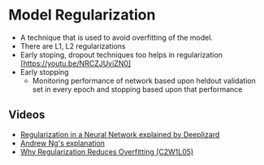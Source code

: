 
# Model Regularization
  - A technique that is used to avoid overfitting of the model.
  - There are L1, L2 regularizations
  - Early stoping, dropout techniques too helps in regularization [https://youtu.be/NRCZJUviZN0]
  - Early stopping
    + Monitoring performance of network based upon heldout validation set in every epoch and stopping based upon that performance

## Videos
 - [Regularization in a Neural Network explained by Deeplizard](https://www.youtube.com/watch?v=iuJgyiS7BKM)
 - [Andrew Ng's explanation](https://www.youtube.com/watch?v=6g0t3Phly2M)
 - [Why Regularization Reduces Overfitting (C2W1L05)](https://www.youtube.com/watch?v=NyG-7nRpsW8)

